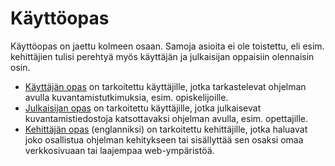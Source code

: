 # Käyttöopas

Käyttöopas on jaettu kolmeen osaan. Samoja asioita ei ole toistettu, eli esim. kehittäjien tulisi perehtyä myös käyttäjän ja julkaisijan oppaisiin olennaisin osin.
- [Käyttäjän opas](käyttäjän-opas/) on tarkoitettu käyttäjille, jotka tarkastelevat ohjelman avulla kuvantamistutkimuksia, esim. opiskelijoille.
- [Julkaisijan opas](julkaisijan-opas/) on tarkoitettu käyttäjille, jotka julkaisevat kuvantamistiedostoja katsottavaksi ohjelman avulla, esim. opettajille.
- [Kehittäjän opas](/medical-imaging-viewer/en/manual/developer-guide/) (englanniksi) on tarkoitettu kehittäjille, jotka haluavat joko osallistua ohjelman kehitykseen tai sisällyttää sen osaksi omaa verkkosivuaan tai laajempaa web-ympäristöä.

